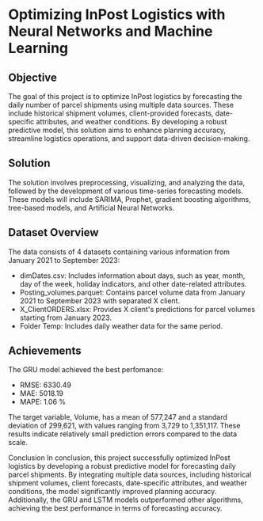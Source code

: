 # Optimizing InPost Logistics with Neural Networks and Machine Learning

## Objective
The goal of this project is to optimize InPost logistics by forecasting the daily number of parcel shipments using multiple data sources. These include historical shipment volumes, client-provided forecasts, date-specific attributes, and weather conditions. By developing a robust predictive model, this solution aims to enhance planning accuracy, streamline logistics operations, and support data-driven decision-making.

## Solution
The solution involves preprocessing, visualizing, and analyzing the data, followed by the development of various time-series forecasting models. These models will include SARIMA, Prophet, gradient boosting algorithms, tree-based models, and Artificial Neural Networks.

## Dataset Overview
The data consists of 4 datasets containing various information from January 2021 to September 2023:

- dimDates.csv: Includes information about days, such as year, month, day of the week, holiday indicators, and other date-related attributes.
- Posting_volumes.parquet: Contains parcel volume data from January 2021 to September 2023 with separated X client.
- X_ClientORDERS.xlsx: Provides X client's predictions for parcel volumes starting from January 2023.
- Folder Temp: Includes daily weather data for the same period.

## Achievements
The GRU model achieved the best perfomance:

- RMSE: 6330.49
- MAE: 5018.19
- MAPE: 1.06 %

The target variable, Volume, has a mean of 577,247 and a standard deviation of 299,621, with values ranging from 3,729 to 1,351,117. These results indicate relatively small prediction errors compared to the data scale.

Conclusion
In conclusion, this project successfully optimized InPost logistics by developing a robust predictive model for forecasting daily parcel shipments. By integrating multiple data sources, including historical shipment volumes, client forecasts, date-specific attributes, and weather conditions, the model significantly improved planning accuracy. Additionally, the GRU and LSTM models outperformed other algorithms, achieving the best performance in terms of forecasting accuracy.
